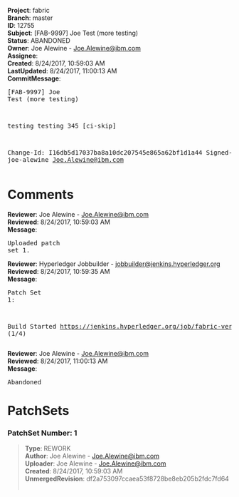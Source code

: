 <strong>Project</strong>: fabric<br><strong>Branch</strong>: master<br><strong>ID</strong>: 12755<br><strong>Subject</strong>: [FAB-9997] Joe Test (more testing)<br><strong>Status</strong>: ABANDONED<br><strong>Owner</strong>: Joe Alewine - Joe.Alewine@ibm.com<br><strong>Assignee</strong>:<br><strong>Created</strong>: 8/24/2017, 10:59:03 AM<br><strong>LastUpdated</strong>: 8/24/2017, 11:00:13 AM<br><strong>CommitMessage</strong>:<br><pre>[FAB-9997] Joe Test (more testing)

testing testing 345
[ci-skip]

Change-Id: I16db5d17037ba8a10dc207545e865a62bf1d1a44
Signed-off-by: joe-alewine <Joe.Alewine@ibm.com>
</pre><h1>Comments</h1><strong>Reviewer</strong>: Joe Alewine - Joe.Alewine@ibm.com<br><strong>Reviewed</strong>: 8/24/2017, 10:59:03 AM<br><strong>Message</strong>: <pre>Uploaded patch set 1.</pre><strong>Reviewer</strong>: Hyperledger Jobbuilder - jobbuilder@jenkins.hyperledger.org<br><strong>Reviewed</strong>: 8/24/2017, 10:59:35 AM<br><strong>Message</strong>: <pre>Patch Set 1:

Build Started https://jenkins.hyperledger.org/job/fabric-verify-z/11669/ (1/4)</pre><strong>Reviewer</strong>: Joe Alewine - Joe.Alewine@ibm.com<br><strong>Reviewed</strong>: 8/24/2017, 11:00:13 AM<br><strong>Message</strong>: <pre>Abandoned</pre><h1>PatchSets</h1><h3>PatchSet Number: 1</h3><blockquote><strong>Type</strong>: REWORK<br><strong>Author</strong>: Joe Alewine - Joe.Alewine@ibm.com<br><strong>Uploader</strong>: Joe Alewine - Joe.Alewine@ibm.com<br><strong>Created</strong>: 8/24/2017, 10:59:03 AM<br><strong>UnmergedRevision</strong>: df2a753097ccaea53f8728be8eb205b2fdc7fd64<br><br></blockquote>